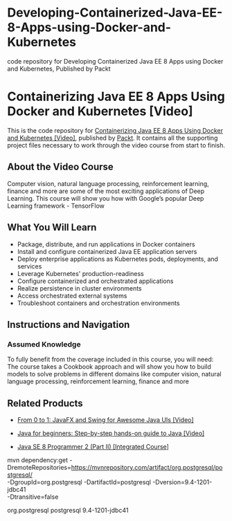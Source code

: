 # Developing-Containerized-Java-EE-8-Apps-using-Docker-and-Kubernetes
code repository for Developing Containerized Java EE 8 Apps using Docker and Kubernetes, Published by Packt
# Containerizing Java EE 8 Apps Using Docker and Kubernetes [Video]
This is the code repository for [Containerizing Java EE 8 Apps Using Docker and Kubernetes [Video]](https://www.packtpub.com/networking-and-servers/containerizing-java-ee-8-apps-using-docker-and-kubernetes-video?utm_source=github&utm_medium=repository&utm_campaign=9781788833387), published by [Packt](https://www.packtpub.com/?utm_source=github). It contains all the supporting project files necessary to work through the video course from start to finish.
## About the Video Course
Computer vision, natural language processing, reinforcement learning, finance and more are some of the most exciting applications of Deep Learning. This course will show you how with Google’s popular Deep Learning framework - TensorFlow

<H2>What You Will Learn</H2>
<DIV class=book-info-will-learn-text>
<UL>
<LI>Package, distribute, and run applications in Docker containers 
<LI>Install and configure containerized Java EE application servers 
<LI>Deploy enterprise applications as Kubernetes pods, deployments, and services 
<LI>Leverage Kubernetes' production-readiness 
<LI>Configure containerized and orchestrated applications 
<LI>Realize persistence in cluster environments 
<LI>Access orchestrated external systems 
<LI>Troubleshoot containers and orchestration environments </LI></UL></DIV>

## Instructions and Navigation
### Assumed Knowledge
To fully benefit from the coverage included in this course, you will need:<br/>
The course takes a Cookbook approach and will show you how to build models to solve problems in different domains like computer vision, natural language processing, reinforcement learning, finance and more

## Related Products
* [From 0 to 1: JavaFX and Swing for Awesome Java UIs [Video]](https://www.packtpub.com/application-development/0-1-javafx-and-swing-awesome-java-uis-video?utm_source=github&utm_medium=repository&utm_campaign=9781789132496)

* [Java for beginners: Step-by-step hands-on guide to Java [Video]](https://www.packtpub.com/application-development/java-beginners-step-step-hands-guide-java-video?utm_source=github&utm_medium=repository&utm_campaign=9781788996518)

* [Java SE 8 Programmer 2 (Part II) [Integrated Course]](https://www.packtpub.com/application-development/java-se-8-programmer-2-part-ii-integrated-course?utm_source=github&utm_medium=repository&utm_campaign=9781788297530)


mvn dependency:get -DremoteRepositories=https://mvnrepository.com/artifact/org.postgresql/postgresql/ \
                   -DgroupId=org.postgresql -DartifactId=postgresql -Dversion=9.4-1201-jdbc41 \
                   -Dtransitive=false



<!-- https://mvnrepository.com/artifact/org.postgresql/postgresql -->
<dependency>
    <groupId>org.postgresql</groupId>
    <artifactId>postgresql</artifactId>
    <version>9.4-1201-jdbc41</version>
</dependency>
